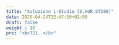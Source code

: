 ```yaml
---
title: "Soluzione i-Studio [S.HUR.STD00]"
date: 2020-04-24T22:47:10+02:00
draft: false
weight : 10
pre: "<b>721. </b>"
---
```

